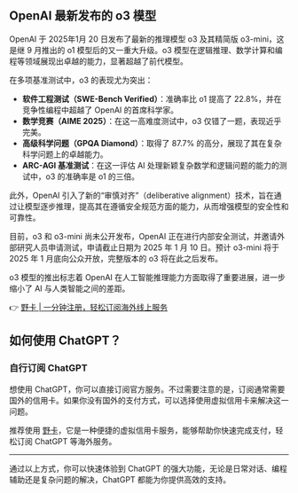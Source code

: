 ## OpenAI 最新发布的 o3 模型

OpenAI 于 2025年1月 20 日发布了最新的推理模型 o3 及其精简版 o3-mini，这是继 9 月推出的 o1 模型后的又一重大升级。o3 模型在逻辑推理、数学计算和编程等领域展现出卓越的能力，显著超越了前代模型。

在多项基准测试中，o3 的表现尤为突出：

- **软件工程测试（SWE-Bench Verified）**：准确率比 o1 提高了 22.8%，并在竞争性编程中超越了 OpenAI 的首席科学家。
- **数学竞赛（AIME 2025）**：在这一高难度测试中，o3 仅错了一题，表现近乎完美。
- **高级科学问题（GPQA Diamond）**：取得了 87.7% 的高分，展现了其在复杂科学问题上的卓越能力。
- **ARC-AGI 基准测试**：在这一评估 AI 处理新颖复杂数学和逻辑问题的能力的测试中，o3 的准确率是 o1 的三倍。

此外，OpenAI 引入了新的“审慎对齐”（deliberative alignment）技术，旨在通过让模型逐步推理，提高其在遵循安全规范方面的能力，从而增强模型的安全性和可靠性。

目前，o3 和 o3-mini 尚未公开发布，OpenAI 正在进行内部安全测试，并邀请外部研究人员申请测试，申请截止日期为 2025 年 1 月 10 日。预计 o3-mini 将于 2025 年 1 月底向公众开放，完整版本的 o3 将在此之后发布。

o3 模型的推出标志着 OpenAI 在人工智能推理能力方面取得了重要进展，进一步缩小了 AI 与人类智能之间的差距。

👉 [野卡 | 一分钟注册，轻松订阅海外线上服务](https://bit.ly/bewildcard)

## 如何使用 ChatGPT？

### 自行订阅 ChatGPT

想使用 ChatGPT，你可以直接订阅官方服务。不过需要注意的是，订阅通常需要国外的信用卡。如果你没有国外的支付方式，可以选择使用虚拟信用卡来解决这一问题。

推荐使用 [野卡](https://bit.ly/bewildcard)，它是一种便捷的虚拟信用卡服务，能够帮助你快速完成支付，轻松订阅 ChatGPT 等海外服务。

---

通过以上方式，你可以快速体验到 ChatGPT 的强大功能，无论是日常对话、编程辅助还是复杂问题的解决，ChatGPT 都能为你提供高效的支持。